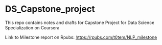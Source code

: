 # DS_Capstone_project
This repo contains notes and drafts for Capstone Project for Data Science Specialization on Coursera 

Link to Milestone report on Rpubs:
https://rpubs.com/t0tem/NLP_milestone
